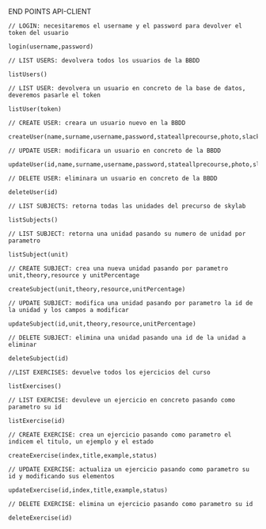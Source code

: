 END POINTS API-CLIENT
    
    // LOGIN: necesitaremos el username y el password para devolver el token del usuario

    login(username,password)

    // LIST USERS: devolvera todos los usuarios de la BBDD

    listUsers()

    // LIST USER: devolvera un usuario en concreto de la base de datos, deveremos pasarle el token

    listUser(token)

    // CREATE USER: creara un usuario nuevo en la BBDD

    createUser(name,surname,username,password,stateallprecourse,photo,slackUser,units)

    // UPDATE USER: modificara un usuario en concreto de la BBDD

    updateUser(id,name,surname,username,password,stateallprecourse,photo,slackUser,units)

    // DELETE USER: eliminara un usuario en concreto de la BBDD
    
    deleteUser(id)

    // LIST SUBJECTS: retorna todas las unidades del precurso de skylab

    listSubjects()

    // LIST SUBJECT: retorna una unidad pasando su numero de unidad por parametro
    
    listSubject(unit)

    // CREATE SUBJECT: crea una nueva unidad pasando por parametro unit,theory,resource y unitPercentage

    createSubject(unit,theory,resource,unitPercentage)

    // UPDATE SUBJECT: modifica una unidad pasando por parametro la id de la unidad y los campos a modificar

    updateSubject(id,unit,theory,resource,unitPercentage)

    // DELETE SUBJECT: elimina una unidad pasando una id de la unidad a eliminar

    deleteSubject(id)

    //LIST EXERCISES: devuelve todos los ejercicios del curso

    listExercises()

    // LIST EXERCISE: devuleve un ejercicio en concreto pasando como parametro su id

    listExercise(id)

    // CREATE EXERCISE: crea un ejercicio pasando como parametro el indicem el titulo, un ejemplo y el estado
    
    createExercise(index,title,example,status)

    // UPDATE EXERCISE: actualiza un ejercicio pasando como parametro su id y modificando sus elementos

    updateExercise(id,index,title,example,status)

    // DELETE EXERCISE: elimina un ejercicio pasando como parametro su id

    deleteExercise(id)